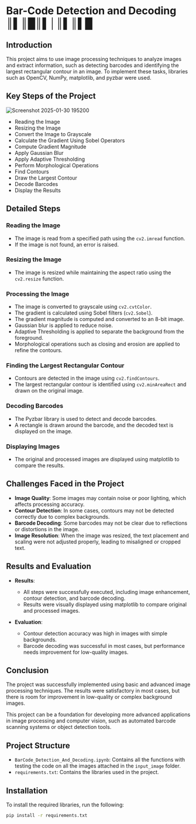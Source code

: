 # Bar-Code Detection and Decoding ║▌║█║▌│║▌║▌█

## Introduction

This project aims to use image processing techniques to analyze images and extract information, such as detecting barcodes and identifying the largest rectangular contour in an image. To implement these tasks, libraries such as OpenCV, NumPy, matplotlib, and pyzbar were used.

## Key Steps of the Project
![Screenshot 2025-01-30 195200](https://github.com/user-attachments/assets/7840e488-372c-4a46-959d-fe00457ea985)

- Reading the Image
- Resizing the Image
- Convert the Image to Grayscale
- Calculate the Gradient Using Sobel Operators
- Compute Gradient Magnitude
- Apply Gaussian Blur
- Apply Adaptive Thresholding
- Perform Morphological Operations
- Find Contours
- Draw the Largest Contour
- Decode Barcodes
- Display the Results

## Detailed Steps

### Reading the Image
- The image is read from a specified path using the `cv2.imread` function.
- If the image is not found, an error is raised.

### Resizing the Image
- The image is resized while maintaining the aspect ratio using the `cv2.resize` function.

### Processing the Image
- The image is converted to grayscale using `cv2.cvtColor`.
- The gradient is calculated using Sobel filters (`cv2.Sobel`).
- The gradient magnitude is computed and converted to an 8-bit image.
- Gaussian blur is applied to reduce noise.
- Adaptive Thresholding is applied to separate the background from the foreground.
- Morphological operations such as closing and erosion are applied to refine the contours.

### Finding the Largest Rectangular Contour
- Contours are detected in the image using `cv2.findContours`.
- The largest rectangular contour is identified using `cv2.minAreaRect` and drawn on the original image.

### Decoding Barcodes
- The Pyzbar library is used to detect and decode barcodes.
- A rectangle is drawn around the barcode, and the decoded text is displayed on the image.

### Displaying Images
- The original and processed images are displayed using matplotlib to compare the results.

## Challenges Faced in the Project

- **Image Quality**: Some images may contain noise or poor lighting, which affects processing accuracy.
- **Contour Detection**: In some cases, contours may not be detected correctly due to complex backgrounds.
- **Barcode Decoding**: Some barcodes may not be clear due to reflections or distortions in the image.
- **Image Resolution**: When the image was resized, the text placement and scaling were not adjusted properly, leading to misaligned or cropped text.

## Results and Evaluation

- **Results**:
  - All steps were successfully executed, including image enhancement, contour detection, and barcode decoding.
  - Results were visually displayed using matplotlib to compare original and processed images.

- **Evaluation**:
  - Contour detection accuracy was high in images with simple backgrounds.
  - Barcode decoding was successful in most cases, but performance needs improvement for low-quality images.

## Conclusion

The project was successfully implemented using basic and advanced image processing techniques. The results were satisfactory in most cases, but there is room for improvement in low-quality or complex background images.

This project can be a foundation for developing more advanced applications in image processing and computer vision, such as automated barcode scanning systems or object detection tools.

## Project Structure
- `BarCode_Detection_And_Decoding.ipynb`: Contains all the functions with testing the code on all the images attached in the `input_image` folder.
- `requirements.txt`: Contains the libraries used in the project.

## Installation

To install the required libraries, run the following:

```bash
pip install -r requirements.txt
